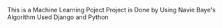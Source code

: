 This is a Machine Learning Poject
Project is Done by Using Navie Baye's Algorithm
Used Django and Python
